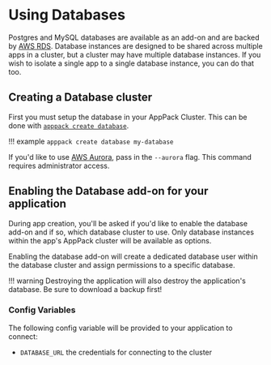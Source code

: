 # Using Databases

Postgres and MySQL databases are available as an add-on and are backed by [AWS RDS](https://aws.amazon.com/rds/). Database instances are designed to be shared across multiple apps in a cluster, but a cluster may have multiple database instances. If you wish to isolate a single app to a single database instance, you can do that too.

## Creating a Database cluster

First you must setup the database in your AppPack Cluster. This can be done with [`apppack create database`](/command-line-reference/apppack_create_database/).

!!! example
    ```
    apppack create database my-database
    ```

If you'd like to use [AWS Aurora](https://aws.amazon.com/rds/aurora/), pass in the `--aurora` flag. This command requires administrator access.

## Enabling the Database add-on for your application

During app creation, you'll be asked if you'd like to enable the database add-on and if so, which database cluster to use. Only database instances within the app's AppPack cluster will be available as options.

Enabling the database add-on will create a dedicated database user within the database cluster and assign permissions to a specific database.

!!! warning
    Destroying the application will also destroy the application's database. Be sure to download a backup first!

### Config Variables

The following config variable will be provided to your application to connect:

* `DATABASE_URL` the credentials for connecting to the cluster
